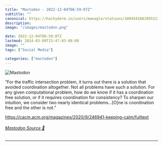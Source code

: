 ```yaml
---
title: "Mastodon - 2022-12-04T06:59:07Z"
subtitle: ""
canonical: https://hachyderm.io/users/mweagle/statuses/109454108109531333
description:
image: "/images/mastodon.png"

date: 2022-12-04T06:59:07Z
lastmod: 2024-03-09T15:47:03-08:00
image: ""
tags: ["Social Media"]

categories: ["mastodon"]
---
```

![Mastodon](/images/mastodon.png)

<p>“For the traffic intersection problem, it turns out there is a solution that avoided coordination altogether. Not all problems have such a solution. For any given computational problem, how do we know if it has a coordination free solution, or if it requires coordination for consistency? To sharpen our intuition, we consider two nearly identical problems…[O]ne is coordination free and the other is not.”</p><p><a href="https://cacm.acm.org/magazines/2020/9/246941-keeping-calm/fulltext" target="_blank" rel="nofollow noopener noreferrer" translate="no"><span class="invisible">https://</span><span class="ellipsis">cacm.acm.org/magazines/2020/9/</span><span class="invisible">246941-keeping-calm/fulltext</span></a></p>


###### [Mastodon Source 🐘](https://hachyderm.io/@mweagle/109454108109531333)

___
